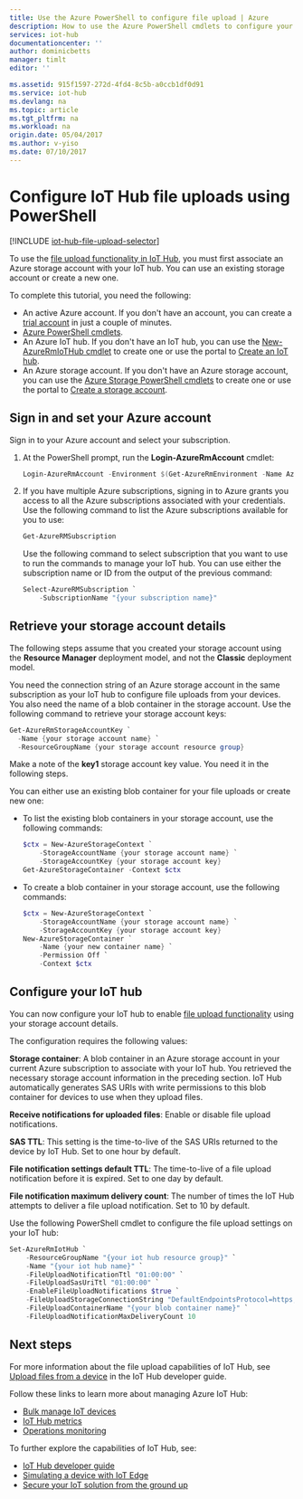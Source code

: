 ```yaml
---
title: Use the Azure PowerShell to configure file upload | Azure
description: How to use the Azure PowerShell cmdlets to configure your IoT hub to enable file uploads from connected devices. Includes information about configuring the destination Azure storage account.
services: iot-hub
documentationcenter: ''
author: dominicbetts
manager: timlt
editor: ''

ms.assetid: 915f1597-272d-4fd4-8c5b-a0ccb1df0d91
ms.service: iot-hub
ms.devlang: na
ms.topic: article
ms.tgt_pltfrm: na
ms.workload: na
origin.date: 05/04/2017
ms.author: v-yiso
ms.date: 07/10/2017
---
```

# Configure IoT Hub file uploads using PowerShell

[!INCLUDE [iot-hub-file-upload-selector](../../includes/iot-hub-file-upload-selector.md)]

To use the [file upload functionality in IoT Hub][lnk-upload], you must first associate an Azure storage account with your IoT hub. You can use an existing storage account or create a new one.

To complete this tutorial, you need the following:

* An active Azure account. If you don't have an account, you can create a [trial account][lnk-free-trial] in just a couple of minutes.
* [Azure PowerShell cmdlets][lnk-powershell-install].
* An Azure IoT hub. If you don't have an IoT hub, you can use the [New-AzureRmIoTHub cmdlet][lnk-powershell-iothub] to create one or use the portal to [Create an IoT hub][lnk-portal-hub].
* An Azure storage account. If you don't have an Azure storage account, you can use the [Azure Storage PowerShell cmdlets][lnk-powershell-storage] to create one or use the portal to [Create a storage account][lnk-portal-storage].

## Sign in and set your Azure account

Sign in to your Azure account and select your subscription.

1. At the PowerShell prompt, run the **Login-AzureRmAccount** cmdlet:

    ```powershell
    Login-AzureRmAccount -Environment $(Get-AzureRmEnvironment -Name AzureChinaCloud)
    ```

1. If you have multiple Azure subscriptions, signing in to Azure grants you access to all the Azure subscriptions associated with your credentials. Use the following command to list the Azure subscriptions available for you to use:

    ```powershell
    Get-AzureRMSubscription
    ```

    Use the following command to select subscription that you want to use to run the commands to manage your IoT hub. You can use either the subscription name or ID from the output of the previous command:

    ```powershell
    Select-AzureRMSubscription `
        -SubscriptionName "{your subscription name}"
    ```

## Retrieve your storage account details

The following steps assume that you created your storage account using the **Resource Manager** deployment model, and not the **Classic** deployment model.

You need the connection string of an Azure storage account in the same subscription as your IoT hub to configure file uploads from your devices. You also need the name of a blob container in the storage account. Use the following command to retrieve your storage account keys:

```powershell
Get-AzureRmStorageAccountKey `
  -Name {your storage account name} `
  -ResourceGroupName {your storage account resource group}
```

Make a note of the **key1** storage account key value. You need it in the following steps.

You can either use an existing blob container for your file uploads or create new one:

* To list the existing blob containers in your storage account, use the following commands:

    ```powershell
    $ctx = New-AzureStorageContext `
        -StorageAccountName {your storage account name} `
        -StorageAccountKey {your storage account key}
    Get-AzureStorageContainer -Context $ctx
    ```

* To create a blob container in your storage account, use the following commands:

    ```powershell
    $ctx = New-AzureStorageContext `
        -StorageAccountName {your storage account name} `
        -StorageAccountKey {your storage account key}
    New-AzureStorageContainer `
        -Name {your new container name} `
        -Permission Off `
        -Context $ctx
    ```

## Configure your IoT hub

You can now configure your IoT hub to enable [file upload functionality][lnk-upload] using your storage account details.

The configuration requires the following values:

**Storage container**: A blob container in an Azure storage account in your current Azure subscription to associate with your IoT hub. You retrieved the necessary storage account information in the preceding section. IoT Hub automatically generates SAS URIs with write permissions to this blob container for devices to use when they upload files.

**Receive notifications for uploaded files**: Enable or disable file upload notifications.

**SAS TTL**: This setting is the time-to-live of the SAS URIs returned to the device by IoT Hub. Set to one hour by default.

**File notification settings default TTL**: The time-to-live of a file upload notification before it is expired. Set to one day by default.

**File notification maximum delivery count**: The number of times the IoT Hub attempts to deliver a file upload notification. Set to 10 by default.

Use the following PowerShell cmdlet to configure the file upload settings on your IoT hub:

```powershell
Set-AzureRmIotHub `
    -ResourceGroupName "{your iot hub resource group}" `
    -Name "{your iot hub name}" `
    -FileUploadNotificationTtl "01:00:00" `
    -FileUploadSasUriTtl "01:00:00" `
    -EnableFileUploadNotifications $true `
    -FileUploadStorageConnectionString "DefaultEndpointsProtocol=https;AccountName={your storage account name};AccountKey={your storage account key};EndpointSuffix=core.chinacloudapi.cn" `
    -FileUploadContainerName "{your blob container name}" `
    -FileUploadNotificationMaxDeliveryCount 10
```

## Next steps
For more information about the file upload capabilities of IoT Hub, see [Upload files from a device][lnk-upload] in the IoT Hub developer guide.

Follow these links to learn more about managing Azure IoT Hub:

* [Bulk manage IoT devices][lnk-bulk]
* [IoT Hub metrics][lnk-metrics]
* [Operations monitoring][lnk-monitor]

To further explore the capabilities of IoT Hub, see:

* [IoT Hub developer guide][lnk-devguide]
* [Simulating a device with IoT Edge][lnk-iotedge]
* [Secure your IoT solution from the ground up][lnk-securing]

[lnk-upload]: ./iot-hub-devguide-file-upload.md

[lnk-bulk]: ./iot-hub-bulk-identity-mgmt.md
[lnk-metrics]: ./iot-hub-metrics.md
[lnk-monitor]: ./iot-hub-operations-monitoring.md

[lnk-devguide]: ./iot-hub-devguide.md
[lnk-iotedge]: ./iot-hub-linux-iot-edge-simulated-device.md
[lnk-securing]: ./iot-hub-security-ground-up.md
[lnk-powershell-install]: ../powershell-install-configure.md
[lnk-powershell-storage]: https://docs.microsoft.com/powershell/module/azurerm.storage/
[lnk-powershell-iothub]: https://docs.microsoft.com/powershell/module/azurerm.iothub/new-azurermiothub
[lnk-portal-hub]: ./iot-hub-create-through-portal.md
[lnk-free-trial]: https://www.azure.cn/pricing/1rmb-trial/
[lnk-portal-storage]: ../storage/storage-create-storage-account.md